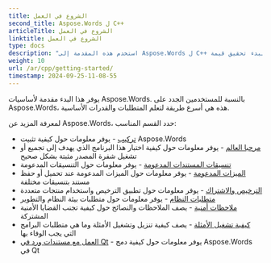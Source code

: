 ```yaml
---
title: الشروع في العمل
second_title: Aspose.Words ل C++
articleTitle: الشروع في العمل
linktitle: الشروع في العمل
type: docs
description: "استخدم هذه المقدمة إلى Aspose.Words ل C++ أساسيات لبدء تحقيق قيمة Aspose.Words لعملك."
weight: 10
url: /ar/cpp/getting-started/
timestamp: 2024-09-25-11-08-55
---
```


يوفر هذا البدء مقدمة لأساسيات Aspose.Words. بالنسبة للمستخدمين الجدد على Aspose.Words، هذه هي أسرع طريقة لتعلم المتطلبات والقدرات الأساسية.

لمعرفة المزيد عن Aspose.Words، حدد القسم المناسب:

- [تركيب](/words/cpp/installation/) - يوفر معلومات حول كيفية تثبيت Aspose.Words
- [مرحبا العالم](/words/cpp/hello-world/) - يوفر معلومات حول كيفية اختبار هذا البرنامج الذي يهدف إلى تجميع أو تشغيل شفرة المصدر مثبتة بشكل صحيح
- [تنسيقات المستندات المدعومة](/words/cpp/supported-document-formats/) - يوفر معلومات حول التنسيقات المدعومة
- [الميزات المدعومة](/words/cpp/features/) - يوفر معلومات حول الميزات المدعومة عند تحميل أو حفظ مستند بتنسيقات مختلفة
- [الترخيص والاشتراك](/words/cpp/licensing/) - يوفر معلومات حول تطبيق الترخيص واستخدام منتجات متعددة
- [متطلبات النظام](/words/cpp/system-requirements/) - يوفر معلومات حول متطلبات بيئة النظام والتطوير
- [ملاحظات أمنية](/words/cpp/security/) - يصف الملاحظات والنصائح حول كيفية تجنب القضايا الأمنية المشتركة
- [كيفية تشغيل الأمثلة](/words/cpp/how-to-run-the-examples/) - يصف كيفية تنزيل وتشغيل الأمثلة وما هي متطلبات البرامج التي يجب الوفاء بها
- [العمل مع مستندات ورد في Qt](/words/cpp/work-with-word-documents-in-qt/) - يوفر معلومات حول كيفية دمج Aspose.Words في Qt
